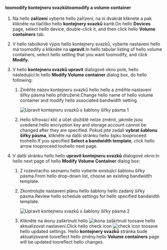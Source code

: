 <!--author=SharS last changed: 1/7/2016-->

#### <a name="toomodify-a-volume-container"></a><span data-ttu-id="ff05d-101">toomodify kontejneru svazků</span><span class="sxs-lookup"><span data-stu-id="ff05d-101">toomodify a volume container</span></span>
1. <span data-ttu-id="ff05d-102">Na hello **zařízení** vyberte hello zařízení, na ni dvakrát kliknete a pak klikněte na tlačítko hello **kontejnery svazků** kartě.</span><span class="sxs-lookup"><span data-stu-id="ff05d-102">On hello **Devices** page, select hello device, double-click it, and then click hello **Volume containers** tab.</span></span>
2. <span data-ttu-id="ff05d-103">V hello tabulkové výpis hello kontejnery svazků, vyberte nastavení hello má toomodify a klikněte na **upravit**.</span><span class="sxs-lookup"><span data-stu-id="ff05d-103">In hello tabular listing of hello volume containers, select hello setting that you want toomodify, and click **Modify**.</span></span>
3. <span data-ttu-id="ff05d-104">V hello **kontejneru svazků upravit** dialogové okno pole, hello následující:</span><span class="sxs-lookup"><span data-stu-id="ff05d-104">In hello **Modify Volume container** dialog box, do hello following:</span></span>
   
   1. <span data-ttu-id="ff05d-105">Změňte název kontejneru svazků hello hello a změňte nastavení šířky pásma hello přidružené.</span><span class="sxs-lookup"><span data-stu-id="ff05d-105">Change hello name of hello volume container and modify hello associated bandwidth setting.</span></span> 
      
       ![Upravit kontejneru svazků s šablony šířky pásma 1](./media/storsimple-modify-volume-container/HCS_ModifyVCBT1-include.png)
   2. <span data-ttu-id="ff05d-107">Hello šifrovací klíč a účet úložiště nelze změnit, jakmile jsou uvedené.</span><span class="sxs-lookup"><span data-stu-id="ff05d-107">hello encryption key and storage account cannot be changed after they are specified.</span></span> <span data-ttu-id="ff05d-108">Pokud jste zadali **vybrat šablonu šířky pásma**, klikněte na další stránku hello šipku tooproceed toohello.</span><span class="sxs-lookup"><span data-stu-id="ff05d-108">If you specified **Select a bandwidth template**, click hello arrow tooproceed toohello next page.</span></span>
4. <span data-ttu-id="ff05d-109">V další stránku hello hello **upravit kontejneru svazků** dialogové okno:</span><span class="sxs-lookup"><span data-stu-id="ff05d-109">In hello next page of hello **Modify Volume Container** dialog box:</span></span>
   
   1. <span data-ttu-id="ff05d-110">Z rozevíracího seznamu hello vyberte existující šablonu šířky pásma.</span><span class="sxs-lookup"><span data-stu-id="ff05d-110">From hello drop-down list, choose an existing bandwidth template.</span></span>
   2. <span data-ttu-id="ff05d-111">Zkontrolujte nastavení plánu hello šablony hello zadaný šířky pásma.</span><span class="sxs-lookup"><span data-stu-id="ff05d-111">Review hello schedule settings for hello specified bandwidth template.</span></span>
      
       ![Upravit kontejneru svazků s šablony šířky pásma 2](./media/storsimple-modify-volume-container/HCS_ModifyVCBT2-include.png)
   3. <span data-ttu-id="ff05d-113">Klikněte na ikonu zaškrtnutí hello ![ikona zaškrtnutí](./media/storsimple-modify-volume-container/HCS_CheckIcon-include.png) toosave hello aktualizovat nastavení.</span><span class="sxs-lookup"><span data-stu-id="ff05d-113">Click hello check icon ![check icon](./media/storsimple-modify-volume-container/HCS_CheckIcon-include.png) toosave hello updated settings.</span></span> <span data-ttu-id="ff05d-114">Hello **kontejnery svazků** stránka bude aktualizované tooreflect hello změny.</span><span class="sxs-lookup"><span data-stu-id="ff05d-114">hello **Volume containers** page will be updated tooreflect hello changes.</span></span>

